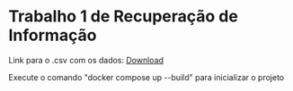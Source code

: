 # Trabalho 1 de Recuperação de Informação

Link para o .csv com os dados: [Download](https://drive.google.com/file/d/17DuNI9hG83-fR2C42HWePnhwMB5u3Y7o/view?usp=sharing)

Execute o comando "docker compose up --build" para inicializar o projeto